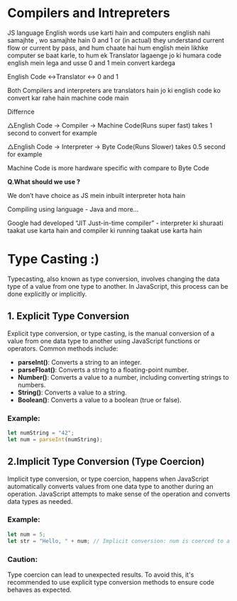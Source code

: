 # Compilers and Intrepreters

JS language English words use karti hain and computers english nahi samajhte , wo samajhte hain 0 and 1 or (in actual) they understand current flow or current by pass, and hum chaate hai hum english mein likhke computer se baat karle, to hum ek Translator lagaenge jo ki humara code english mein lega and usse 0 and 1 mein convert kardega

English Code ↔Translator ↔ 0 and 1

Both Compilers and interpreters are translators hain jo ki english code ko convert kar rahe hain machine code main

Differnce

△English Code → Compiler → Machine Code(Runs super fast) takes 1 second to convert for example

△English Code → Interpreter → Byte Code(Runs Slower) takes 0.5 second for example

Machine Code is more hardware specific with compare to Byte Code

**Q.What should we use ?**

We don’t have choice as JS mein inbuilt interpreter hota hain

Compiling using language - Java and more…

Google had developed “JIT Just-in-time compiler” - interpreter ki shuraati taakat use karta hain and compiler ki running taakat use karta hain

# Type Casting :)

Typecasting, also known as type conversion, involves changing the data type of a value from one type to another. In JavaScript, this process can be done explicitly or implicitly.

## 1. Explicit Type Conversion

Explicit type conversion, or type casting, is the manual conversion of a value from one data type to another using JavaScript functions or operators. Common methods include:

- **parseInt()**: Converts a string to an integer.
- **parseFloat()**: Converts a string to a floating-point number.
- **Number()**: Converts a value to a number, including converting strings to numbers.
- **String()**: Converts a value to a string.
- **Boolean()**: Converts a value to a boolean (true or false).

### Example:

````javascript
let numString = "42";
let num = parseInt(numString);
````
## 2.Implicit Type Conversion (Type Coercion)

Implicit type conversion, or type coercion, happens when JavaScript automatically converts values from one data type to another during an operation. JavaScript attempts to make sense of the operation and converts data types as needed.

### Example:

```javascript
let num = 5;
let str = "Hello, " + num; // Implicit conversion: num is coerced to a string
````

### Caution: 
Type coercion can lead to unexpected results. To avoid this, it's recommended to use explicit type conversion methods to ensure code behaves as expected.
